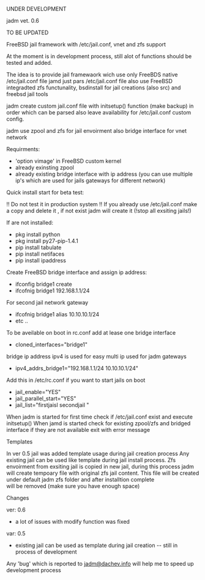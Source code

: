 UNDER DEVELOPMENT

jadm vet. 0.6

TO BE UPDATED

FreeBSD jail framework with /etc/jail.conf, vnet and zfs support 

At the moment is in development process, still alot of functions should be tested and added.

The idea is to provide jail framewaork wich use only FreeBDS native /etc/jail.conf file
jamd just pars /etc/jail.conf file also use FreeBSD integradted zfs functunality, bsdinstall 
for jail creations (also src) and freebsd jail tools

jadm create custom jail.conf file with initsetup() function (make backup) in order which can be 
parsed also leave availability for /etc/jail.conf custom config.

jadm use zpool and zfs for jail envoirment also bridge interface for vnet network

Requirments:

- 'option vimage' in FreeBSD custom kernel
- already exinsting zpool
- already existing bridge interface with ip address
 (you can use multiple ip's which are used for jails gateways for different network)

Quick install start for beta test:

!! Do not test it in production system !!
If you already use /etc/jail.conf make a copy and delete it , if not exist jadm will create it (!stop all exsiting jails!)

If are not installed:
- pkg install python
- pkg install py27-pip-1.4.1
- pip install tabulate
- pip install netifaces
- pip install ipaddress

Create FreeBSD bridge interface and assign ip address:
- ifconfig bridge1 create
- ifcofnig bridge1 192.168.1.1/24

For second jail network gateway
- ifcofnig bridge1 alias 10.10.10.1/24
- etc ..

To be aveilable on boot in rc.conf add at lease one bridge interface
- cloned_interfaces="bridge1"

bridge ip address ipv4 is used for easy multi ip used for jadm gateways
- ipv4_addrs_bridge1="192.168.1.1/24 10.10.10.1/24"

Add this in /etc/rc.conf if you want to start jails on boot
- jail_enable="YES"                                                                                                                                                                                                                                                              
- jail_parallel_start="YES"                                                                                                                                                                                                                                                      
- jail_list="firstjaisl secondjail "

When jadm is started for first time check if /etc/jail.conf exist and execute initsetup()
When jamd is started check for existing zpool/zfs and bridged interface if they are not available exit with error message

Templates

In ver 0.5 jail was added template usage during jail creation process
Any existing jail can be used like template during jail install process.
Zfs envoirment from exsiting jail is copied in new jail, during this process jadm will create tempoary file 
with original zfs jail content. This file will be created under default jadm zfs folder and after installtion complete  
will be removed (make sure you have enough space)

Changes

ver: 0.6
- a lot of issues with modify function was fixed

var: 0.5 
- existing jail can be used as template during jail creation
-- still in process of development

Any 'bug' which is reported to jadm@dachev.info will help me to speed up development process

